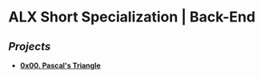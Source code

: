 **<h1>ALX Short Specialization | Back-End**</h1>

## ***Projects***
* **[0x00. Pascal's Triangle](0x00-pascal_triangle/)**
